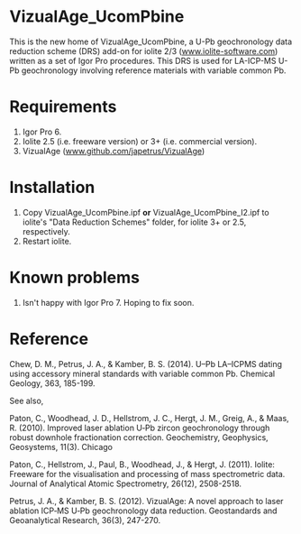 # VizualAge_UcomPbine

This is the new home of VizualAge_UcomPbine, a U-Pb geochronology data reduction scheme (DRS) add-on for iolite 2/3 (www.iolite-software.com) written as a set of Igor Pro procedures. This DRS is used for LA-ICP-MS U-Pb geochronology involving reference materials with variable common Pb.

# Requirements

1. Igor Pro 6.
2. Iolite 2.5 (i.e. freeware version) or 3+ (i.e. commercial version).
3. VizualAge (www.github.com/japetrus/VizualAge)

# Installation

1. Copy VizualAge_UcomPbine.ipf **or** VizualAge_UcomPbine_I2.ipf to iolite's "Data Reduction Schemes" folder, for iolite 3+ or 2.5, respectively.
3. Restart iolite.

# Known problems

1. Isn't happy with Igor Pro 7. Hoping to fix soon.

# Reference

Chew, D. M., Petrus, J. A., & Kamber, B. S. (2014). U–Pb LA–ICPMS dating using accessory mineral standards with variable common Pb. Chemical Geology, 363, 185-199.

See also,

Paton, C., Woodhead, J. D., Hellstrom, J. C., Hergt, J. M., Greig, A., & Maas, R. (2010). Improved laser ablation U‐Pb zircon geochronology through robust downhole fractionation correction. Geochemistry, Geophysics, Geosystems, 11(3).
Chicago	

Paton, C., Hellstrom, J., Paul, B., Woodhead, J., & Hergt, J. (2011). Iolite: Freeware for the visualisation and processing of mass spectrometric data. Journal of Analytical Atomic Spectrometry, 26(12), 2508-2518.

Petrus, J. A., & Kamber, B. S. (2012). VizualAge: A novel approach to laser ablation ICP‐MS U‐Pb geochronology data reduction. Geostandards and Geoanalytical Research, 36(3), 247-270.
